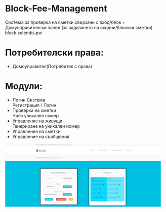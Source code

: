 # Block-Fee-Management
Система за проверка на сметки свързани с вход/блок + Домуоправителски панел (за задаването на входни/блокови сметки)
block.selendis.pw
# Потребителски права:
- Домоуправител(Потребител с права)

# Модули:
- Логин Система</br> 
  Регистрация / Логин
- Проверка на сметки</br> 
  Чрез уникален номер
- Управление на живущи </br>
  Генериране на уникален номер
- Управление на сметки
- Управление на съобщения


![alt tag](https://raw.githubusercontent.com/zakupower/Block-Fee-Management/master/sceen.png)
